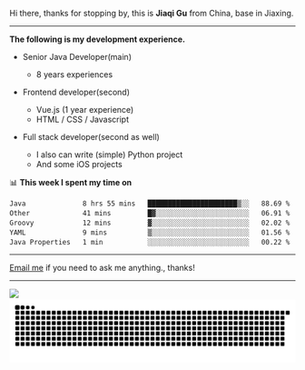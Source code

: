 Hi there, thanks for stopping by, this is **Jiaqi Gu** from China, base in Jiaxing.

---

**The following is my development experience.**

- Senior Java Developer(main)
  - 8 years experiences

- Frontend developer(second)
  - Vue.js (1 year experience)
  - HTML / CSS / Javascript
  
- Full stack developer(second as well)
  - I also can write (simple) Python project
  - And some iOS projects

📊 **This week I spent my time on**
<!--START_SECTION:waka-->

```txt
Java              8 hrs 55 mins   ██████████████████████▒░░   88.69 %
Other             41 mins         █▓░░░░░░░░░░░░░░░░░░░░░░░   06.91 %
Groovy            12 mins         ▓░░░░░░░░░░░░░░░░░░░░░░░░   02.02 %
YAML              9 mins          ▒░░░░░░░░░░░░░░░░░░░░░░░░   01.56 %
Java Properties   1 min           ░░░░░░░░░░░░░░░░░░░░░░░░░   00.22 %
```

<!--END_SECTION:waka-->

---

[Email me](mailto:htk2klwgr@mozmail.com?subject=Hiring_from_GitHub) if you need to ask me anything., thanks!

---

![]( https://visitor-badge.glitch.me/badge?page_id=githubgujiaqi)
![]( https://github.com/droid-Q/droid-Q/raw/output/github-contribution-grid-snake.svg#gh-dark-mode-only)
